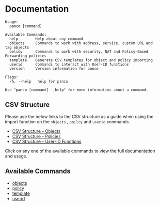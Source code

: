 # Documentation

```
Usage:
  panco [command]

Available Commands:
  help        Help about any command
  objects     Commands to work with address, service, custom URL and tag objects
  policy      Commands to work with security, NAT and Policy-Based Forwarding policies
  template    Generate CSV templates for object and policy importing
  userid      Commands to interact with User-ID functions
  version     Version information for panco

Flags:
  -h, --help   help for panco

Use "panco [command] --help" for more information about a command.
```

## CSV Structure

Please use the below links to the CSV structure as a guide when using the import function on the `objects`
, `poilcy` and `userid` commands.

* [CSV Structure - Objects](https://panco.dev/csvObjects.html)
* [CSV Structure - Policies](https://panco.dev/csvPolicy.html)
* [CSV Structure - User-ID Functions](https://panco.dev/csvUserid.html)

Click on any one of the available commands to view the full documentation and usage.

## Available Commands

* [objects](objects.html)
* [policy](policy.html)
* [template](template.html)
* [userid](userid.html)
